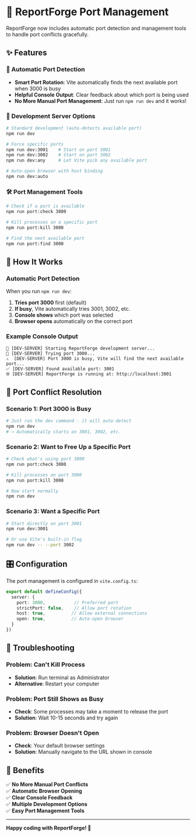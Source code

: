 # 🚀 ReportForge Port Management

ReportForge now includes automatic port detection and management tools to handle port conflicts gracefully.

## ✨ Features

### 🔄 Automatic Port Detection
- **Smart Port Rotation**: Vite automatically finds the next available port when 3000 is busy
- **Helpful Console Output**: Clear feedback about which port is being used
- **No More Manual Port Management**: Just run `npm run dev` and it works!

### 📡 Development Server Options

```bash
# Standard development (auto-detects available port)
npm run dev

# Force specific ports
npm run dev:3001    # Start on port 3001
npm run dev:3002    # Start on port 3002
npm run dev:any     # Let Vite pick any available port

# Auto-open browser with host binding
npm run dev:auto
```

### 🛠️ Port Management Tools

```bash
# Check if a port is available
npm run port:check 3000

# Kill processes on a specific port
npm run port:kill 3000

# Find the next available port
npm run port:find 3000
```

## 🎯 How It Works

### Automatic Port Detection
When you run `npm run dev`:

1. **Tries port 3000** first (default)
2. **If busy**, Vite automatically tries 3001, 3002, etc.
3. **Console shows** which port was selected
4. **Browser opens** automatically on the correct port

### Example Console Output
```
🚀 [DEV-SERVER] Starting ReportForge development server...
📡 [DEV-SERVER] Trying port 3000...
⚠️  [DEV-SERVER] Port 3000 is busy, Vite will find the next available port...
✅ [DEV-SERVER] Found available port: 3001
🌐 [DEV-SERVER] ReportForge is running at: http://localhost:3001
```

## 🔧 Port Conflict Resolution

### Scenario 1: Port 3000 is Busy
```bash
# Just run the dev command - it will auto-detect
npm run dev
# → Automatically starts on 3001, 3002, etc.
```

### Scenario 2: Want to Free Up a Specific Port
```bash
# Check what's using port 3000
npm run port:check 3000

# Kill processes on port 3000
npm run port:kill 3000

# Now start normally
npm run dev
```

### Scenario 3: Want a Specific Port
```bash
# Start directly on port 3001
npm run dev:3001

# Or use Vite's built-in flag
npm run dev -- --port 3002
```

## 🎛️ Configuration

The port management is configured in `vite.config.ts`:

```typescript
export default defineConfig({
  server: {
    port: 3000,           // Preferred port
    strictPort: false,    // Allow port rotation
    host: true,          // Allow external connections
    open: true,          // Auto-open browser
  }
})
```

## 🚨 Troubleshooting

### Problem: Can't Kill Process
- **Solution**: Run terminal as Administrator
- **Alternative**: Restart your computer

### Problem: Port Still Shows as Busy
- **Check**: Some processes may take a moment to release the port
- **Solution**: Wait 10-15 seconds and try again

### Problem: Browser Doesn't Open
- **Check**: Your default browser settings
- **Solution**: Manually navigate to the URL shown in console

## 🎉 Benefits

✅ **No More Manual Port Conflicts**  
✅ **Automatic Browser Opening**  
✅ **Clear Console Feedback**  
✅ **Multiple Development Options**  
✅ **Easy Port Management Tools**  

---

**Happy coding with ReportForge! 🚀** 